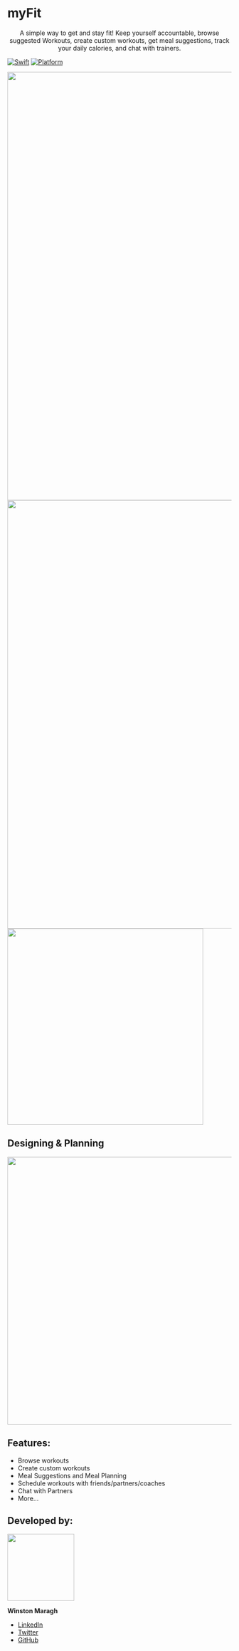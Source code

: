 # myFit
<a>
    <p align="center">  A simple way to get and stay fit! Keep yourself accountable, browse suggested Workouts, create custom workouts, get meal suggestions, track your daily calories, and chat with trainers. 
    </p> 
</a>

[![Swift](https://img.shields.io/badge/Swift-4.0-orange.svg)]() [![Platform](https://img.shields.io/badge/platform-iOS-lightgrey.svg)]()

<img src="https://github.com/wsmaragh/myFit/Resources/Pictures.xcassets/appFlow1.imageset/appFlow1.png" width="960" style="max-width:100%;">
<img src="https://github.com/wsmaragh/myFit/Resources/Pictures.xcassets/appFlow2.imageset/appFlow2.png" width="960" style="max-width:100%;">
<img src="https://github.com/wsmaragh/myFit/Resources/Pictures.xcassets/appFlow3.imageset/appFlow3.png" width="440" style="max-width:100%;">

## Designing & Planning
<p align="center">
  <img src="https://i.imgur.com/dCnKByw.jpg" width="600">
</p>




## Features:
* Browse workouts
* Create custom workouts
* Meal Suggestions and Meal Planning
* Schedule workouts with friends/partners/coaches
* Chat with Partners
* More...


## Developed by:
<img src = "https://i.imgur.com/N3G0BEJ.gif" width=150>

**Winston Maragh**

* [LinkedIn](https://www.linkedin.com/in/wsmaragh/)
* [Twitter](https://twitter.com/winstonmaragh)
* [GitHub](https://github.com/wsmaragh)
